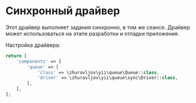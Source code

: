 Синхронный драйвер
==================

Этот драйвер выполняет задания синхронно, в том же сеансе. Драйвер может использоваться на этапе 
разработки и отладки приложения.

Настройка драйвера:

```php
return [
    'components' => [
        'queue' => [
            'class' => \zhuravljov\yii\queue\Queue::class,
            'driver' => \zhuravljov\yii\queue\sync\Driver::class,
        ],
    ],
];
```
